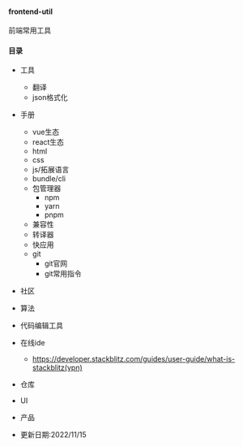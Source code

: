 #### frontend-util
前端常用工具
#### 目录
- 工具
  - 翻译
  - json格式化
- 手册
  - vue生态
  - react生态
  - html
  - css
  - js/拓展语言
  - bundle/cli
  - 包管理器
    - npm
    - yarn
    - pnpm
  - 兼容性
  - 转译器
  - 快应用
  - git
    - git官网
    - git常用指令
- 社区
- 算法
- 代码编辑工具
- 在线ide
  - https://developer.stackblitz.com/guides/user-guide/what-is-stackblitz(vpn)
- 仓库
- UI
- 产品


- 更新日期:2022/11/15
